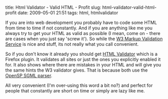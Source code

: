 title: Html Validator - Valid HTML - Profit
slug: html-validator-valid-html-profit
date: 2009-05-01 21:51
tags: html, htmlvalidator

If you are into web development you probably have to code some HTML from time to time if not constantly. And if you are anything like me you always try to get your HTML as valid as possible (I mean, come on - there are cases when you just say 'screw it'). So while the [W3 Markup Validation Service](http://validator.w3.org/) is nice and stuff, its not really what you call convenient.

So if you don't know it already you should get [HTML Validator](http://users.skynet.be/mgueury/mozilla/index.html) which is a Firefox plugin. It validates all sites or just the ones you explicitly enabled it for. It also shows where there are mistakes in your HTML and will give you the same hints the W3 validator gives. That is because both use the [OpenSP SGML parser](http://openjade.sourceforge.net/doc/index.htm).

All very convenient (I'm over-using this word a bit no?) and perfect for people that constantly are short on time or simply are lazy like me.
